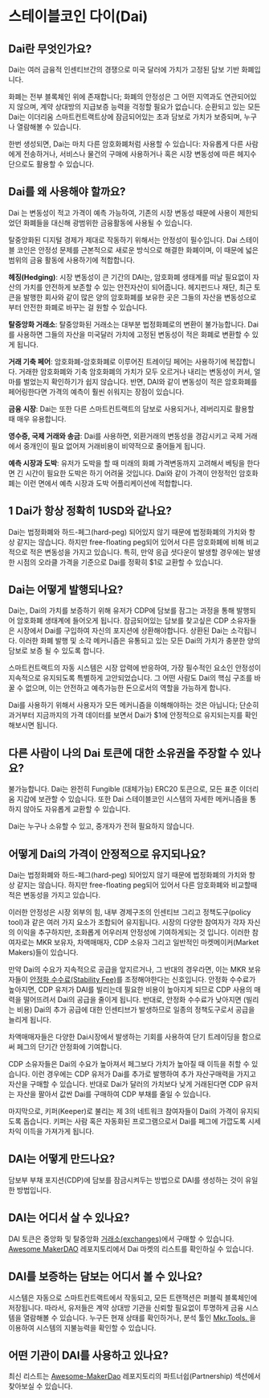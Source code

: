# 스테이블코인 다이\(Dai\)

## Dai란 무엇인가요?

Dai는 여러 금융적 인센티브간의 경쟁으로 미국 달러에 가치가 고정된 담보 기반 화폐입니다.

화폐는 전부 블록체인 위에 존재합니다; 화폐의 안정성은 그 어떤 지역과도 연관되어있지 않으며, 계약 상대방의 지급보증 능력을 걱정할 필요가 없습니다. 순환되고 있는 모든 Dai는 이더리움 스마트컨트랙트상에 잠금되어있는 초과 담보로 가치가 보증되며, 누구나 열람해볼 수 있습니다.

한번 생성되면, Dai는 마치 다른 암호화폐처럼 사용할 수 있습니다: 자유롭게 다른 사람에게 전송하거나, 서비스나 물건의 구매에 사용하거나 혹은 시장 변동성에 따른 헤지수단으로도 활용할 수 있습니다.

## Dai를 왜 사용해야 할까요?

Dai 는 변동성이 적고 가격이 예측 가능하여, 기존의 시장 변동성 때문에 사용이 제한되었던 화폐들을 대신해 광범위한 금융활동에 사용될 수 있습니다.

탈중앙화된 디지털 경제가 제대로 작동하기 위해서는 안정성이 필수입니다. Dai 스테이블 코인은 안정성 문제를 근본적으로 새로운 방식으로 해결한 화폐이며, 이 때문에 넓은 범위의 금융 활동에 사용하기에 적합합니다.

**헤징\(Hedging\)**: 시장 변동성이 큰 기간의 DAI는, 암호화폐 생태계를 떠날 필요없이 자산의 가치를 안전하게 보존할 수 있는 안전자산이 되어줍니다. 헤지펀드나 재단, 최근 토큰을 발행한 회사와 같이 많은 양의 암호화폐를 보유한 곳은 그들의 자산을 변동성으로부터 안전한 화폐로 바꾸는 걸 원할 수 있습니다.

**탈중앙화 거래소**: 탈중앙화된 거래소는 대부분 법정화폐로의 변환이 불가능합니다. Dai를 사용하면 그들의 자산을 미국달러 가치에 고정된 변동성이 적은 화폐로 변환할 수 있게 됩니다.

**거래 기축 페어**: 암호화폐-암호화폐로 이루어진 트레이딩 페어는 사용하기에 복잡합니다. 거래한 암호화폐와 기축 암호화폐의 가치가 모두 오르거나 내리는 변동성이 커서, 얼마를 벌었는지 확인하기가 쉽지 않습니다. 반면, DAI와 같이 변동성이 적은 암호화폐를 페어링한다면 가격의 예측이 훨씬 쉬워지는 장점이 있습니다.

**금융 시장**: Dai는 또한 다른 스마트컨트랙트의 담보로 사용되거나, 레버리지로 활용할 때 매우 유용합니다.

**영수증, 국제 거래와 송금**: Dai를 사용하면, 외환거래의 변동성을 경감시키고 국제 거래에서 중개인이 필요 없어져 거래비용이 비약적으로 줄어들게 됩니다.

**예측 시장과 도박**: 유저가 도박을 할 때 미래의 화폐 가격변동까지 고려해서 베팅을 한다면 긴 시간이 필요한 도박은 하기 어려울 것입니다. Dai와 같이 가격이 안정적인 암호화폐는 이런 면에서 예측 시장과 도박 어플리케이션에 적합합니다.

## 1 Dai가 항상 정확히 1USD와 같나요?

Dai는 법정화폐와 하드-페그\(hard-peg\) 되어있지 않기 때문에 법정화폐의 가치와 항상 같지는 않습니다. 하지만 free-floating peg되어 있어서 다른 암호화폐에 비해 비교적으로 적은 변동성을 가지고 있습니다. 특히, 만약 응급 셧다운이 발생할 경우에는 발생한 시점의 오라클 가격을 기준으로 Dai를 정확히 $1로 교환할 수 있습니다.

## Dai는 어떻게 발행되나요?

Dai는, Dai의 가치를 보증하기 위해 유저가 CDP에 담보를 잠그는 과정을 통해 발행되어 암호화폐 생태계에 들어오게 됩니다. 잠금되어있는 담보를 찾고싶은 CDP 소유자들은 시장에서 Dai를 구입하여 자신의 포지션에 상환해야합니다. 상환된 Dai는 소각됩니다. 이러한 화폐 발행 및 소각 메커니즘은 유통되고 있는 모든 Dai의 가치가 충분한 양의 담보로 보증 될 수 있도록 합니다.

스마트컨트랙트의 자동 시스템은 시장 압력에 반응하여, 가장 필수적인 요소인 안정성이 지속적으로 유지되도록 특별하게 고안되었습니다. 그 어떤 사람도 Dai의 핵심 구조를 바꿀 수 없으며, 이는 안전하고 예측가능한 돈으로서의 역할을 가능하게 합니다.

Dai를 사용하기 위해서 사용자가 모든 메커니즘을 이해해야하는 것은 아닙니다; 단순히 과거부터 지금까지의 가격 데이터를 보면서 Dai가 $1에 안정적으로 유지되는지를 확인해보시면 됩니다.

## 다른 사람이 나의 Dai 토큰에 대한 소유권을 주장할 수 있나요?

불가능합니다. Dai는 완전히 Fungible \(대체가능\) ERC20 토큰으로, 모든 표준 이더리움 지갑에 보관할 수 있습니다. 또한 Dai 스테이블코인 시스템의 자세한 메커니즘을 통하지 않아도 자유롭게 교환할 수 있습니다.

Dai는 누구나 소유할 수 있고, 중개자가 전혀 필요하지 않습니다.

## 어떻게 Dai의 가격이 안정적으로 유지되나요?

Dai는 법정화폐와 하드-페그\(hard-peg\) 되어있지 않기 때문에 법정화폐의 가치와 항상 같지는 않습니다. 하지만 free-floating peg되어 있어서 다른 암호화폐와 비교할때 적은 변동성을 가지고 있습니다.

이러한 안정성은 시장 외부의 힘, 내부 경제구조의 인센티브 그리고 정책도구\(policy tool\)과 같은 여러 가지 요소가 조합되어 유지됩니다. 시장의 다양한 참여자가 각자 자신의 이익을 추구하지만, 조화롭게 어우러져 안정성에 기여하게되는 것 입니다. 이러한 참여자로는 MKR 보유자, 차액매매자, CDP 소유자 그리고 일반적인 마켓메이커\(Market Makers\)들이 있습니다.

만약 Dai의 수요가 지속적으로 공급을 앞지르거나, 그 반대의 경우라면, 이는 MKR 보유자들이 [안정화 수수료\(Stability Fee\)](stability-fee.md)를 조정해야한다는 신호입니다. 안정화 수수료가 높아지면, CDP 유저가 DAI를 빌리는데 필요한 비용이 높아지게 되므로 CDP 사용의 매력을 떨어뜨려서 Dai의 공급을 줄이게 됩니다. 반대로, 안정화 수수료가 낮아지면 \(빌리는 비용\) Dai의 추가 공급에 대한 인센티브가 발생하므로 일종의 정책도구로서 공급을 늘리게 됩니다.

차액매매자들은 다양한 Dai시장에서 발생하는 기회를 사용하여 단기 트레이딩을 함으로써 페그의 단기간 안정화에 기여합니다.

CDP 소유자들은 Dai의 수요가 높아져서 페그보다 가치가 높아질 때 이득을 취할 수 있습니다. 이런 경우에는 CDP 유저가 Dai를 추가로 발행하여 추가 자산구매력을 가지고 자산을 구매할 수 있습니다. 반대로 Dai가 달러의 가치보다 낮게 거래된다면 CDP 유저는 자산을 팔아서 값싼 Dai를 구매하여 CDP 부채를 줄일 수 있습니다.

마지막으로, 키퍼\(Keeper\)로 불리는 제 3의 네트워크 참여자들이 Dai의 가격이 유지되도록 돕습니다. 키퍼는 사람 혹은 자동화된 프로그램으로서 Dai를 페그에 가깝도록 시세차익 이득을 가져가게 됩니다.

## DAI는 어떻게 만드나요?

담보부 부채 포지션\(CDP\)에 담보를 잠금시켜두는 방법으로 DAI를 생성하는 것이 유일한 방법입니다.

## DAI는 어디서 살 수 있나요?

DAI 토큰은 중앙화 및 탈중앙화 [거래소\(exchanges\)](https://coinmarketcap.com/currencies/dai/#markets)에서 구매할 수 있습니다. [Awesome MakerDAO](https://github.com/makerdao/awesome-makerdao#trade-your-dai) 레포지토리에서 Dai 마켓의 리스트를 확인하실 수 있습니다.

## DAI를 보증하는 담보는 어디서 볼 수 있나요?

시스템은 자동으로 스마트컨트랙트에서 작동되고, 모든 트랜잭션은 퍼블릭 블록체인에 저장됩니다. 따라서, 유저들은 계약 상대방 기관을 신뢰할 필요없이 투명하게 금융 시스템을 열람해볼 수 있습니다. 누구든 현재 상태를 확인하거나, 분석 툴인 [Mkr.Tools. ](https://mkr.tools/)을 이용하여 시스템의 지불능력을 확인할 수 있습니다.

## 어떤 기관이 DAI를 사용하고 있나요?

최신 리스트는 [Awesome-MakerDao](https://github.com/makerdao/awesome-makerdao) 레포지토리의 파트너쉽\(Partnership\) 섹션에서 찾아보실 수 있습니다.

